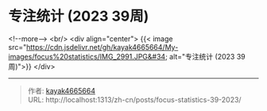 # 专注统计 (2023 39周)


&lt;!--more--&gt;
&lt;br/&gt; 
&lt;div align=&#34;center&#34;&gt;
{{&lt; image src=&#34;https://cdn.jsdelivr.net/gh/kayak4665664/My-images/focus%20statistics/IMG_2991.JPG&#34; alt=&#34;专注统计 (2023 39周)&#34;&gt;}}
&lt;/div&gt;


---

> 作者: [kayak4665664](https://github.com/kayak4665664)  
> URL: http://localhost:1313/zh-cn/posts/focus-statistics-39-2023/  

